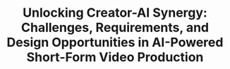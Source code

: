 ---
layout: publication
title: "Unlocking Creator-AI Synergy: Challenges, Requirements, and Design Opportunities in AI-Powered Short-Form Video Production"
year: 2024
month: 5
authors:
  - Jini Kim
  - Hajun Kim
venue: CHI 2024
note: published
venue_full: The emergence of AI-Powered Short-Form Video Generators (ASVG) has showcased the potential to streamline production time and foster creative ideas. Despite their widespread adoption, research has underexplored ASVG, especially from creators’ perspectives. To evaluate the role of ASVG as creator-centered collaborators, we conducted mixed-method research; (1) interviews (N = 17) and (2) a participatory design workshop (N = 12) with short-form video creators. In our interviews, we investigated creators’ production process and challenges in creating short-form videos. In participatory workshops, short-form video creators envisioned AI-powered video tools, addressing their requirements and AI collaboration perceptions. Our findings indicate ASVGs can provide various advantages including inspiration, swift access to video sources, and automated highlight generation. To put things in perspective, we also underscore concerns arising from AI collaboration, including potential creator identity dilution, reduced creative output, and information bubble. We also discuss design considerations when designing ASVG to retain their creative values.
category:
  - "AI / NLP"
  - "Chatbot"
  - "Healthcare"
  - "Design"
featured: true
---